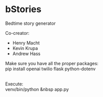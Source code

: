 # bStories
Bedtime story generator

Co-creator:
* Henry Macht
* Kevin Krupa
* Andrew Hass

Make sure you have all the proper packages: <br /> 
pip install openai twilio flask python-dotenv <br /> <br />

Execute: <br /> 
venv/bin/python &nbsp app.py <br />






      
      
